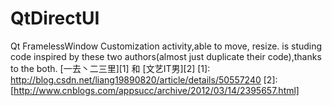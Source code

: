 # QtDirectUI
Qt FramelessWindow Customization activity,able to move, resize.
is studing code inspired by these two authors(almost just duplicate their code),thanks to the both.
 [一去丶二三里][1] 和 [文艺IT男][2]
[1]: http://blog.csdn.net/liang19890820/article/details/50557240
[2]: [http://www.cnblogs.com/appsucc/archive/2012/03/14/2395657.html]
